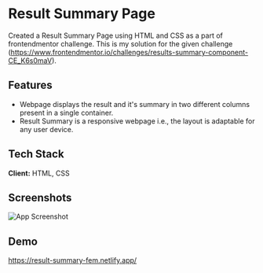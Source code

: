 # Result Summary Page

Created a Result Summary Page using HTML and CSS as a part of frontendmentor challenge.
This is my solution for the given challenge (https://www.frontendmentor.io/challenges/results-summary-component-CE_K6s0maV).

## Features

- Webpage displays the result and it's summary in two different columns present in a single container.
- Result Summary is a responsive webpage i.e., the layout is adaptable for any user device.

## Tech Stack

**Client:** HTML, CSS

## Screenshots

![App Screenshot]()

## Demo

https://result-summary-fem.netlify.app/
